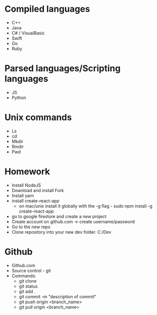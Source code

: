# Compiled languages
* C++
* Java
* C# / VisualBasic
* Swift
* Go
* Ruby

# Parsed languages/Scripting languages
* JS
* Python

# Unix commands
* Ls 
* cd
* Mkdir 
* Rmdir 
* Pwd

# Homework
* Install NodeJS
* Download and install Fork 
* Install yarn
* install create-react-app 
  * on mac/unix install it globally with the -g flag - sudo npm install -g create-react-app
* go to google firestore and create a new project
* Create account on github.com -> create username/password
* Go to the new repo
* Clone repository into your new dev folder.  C:/Dev

# Github
* Github.com
* Source control - git 
* Commands:
  * git clone <urlOfRepository>
  * git status
  * git add .
  * git commit -m "description of commit"
  * git push origin <branch_name>
  * git pull origin <branch_name>